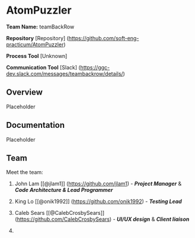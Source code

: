 # AtomPuzzler

**Team Name:** teamBackRow

**Repository** [Repository] (https://github.com/soft-eng-practicum/AtomPuzzler)

**Process Tool** [Unknown]

**Communication Tool** [Slack] (https://ggc-dev.slack.com/messages/teambackrow/details/)

## Overview
Placeholder

## Documentation
Placeholder

## Team

Meet the team:

1. John Lam [[@jlam1]] (https://github.com/jlam1) - ***Project Manager*** & ***Code Architecture & Lead Programmer***
    
2. King Lo	[[@onik1992]]
(https://github.com/onik1992) - ***Testing Lead*** 

3. Caleb Sears [[@CalebCrosbySears]] (https://github.com/CalebCrosbySears) - ***UI/UX design*** & ***Client liaison***

4. 
    